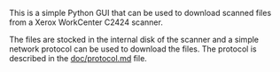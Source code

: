 This is a simple Python GUI that can be used to download scanned files from a Xerox WorkCenter C2424 scanner.

The files are stocked in the internal disk of the scanner and a simple network protocol can be used to download the files.
The protocol is described in the [doc/protocol.md](doc/protocol.md) file.
